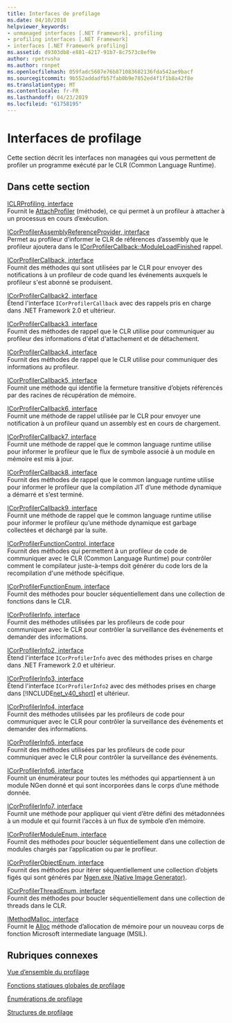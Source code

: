 ```yaml
---
title: Interfaces de profilage
ms.date: 04/10/2018
helpviewer_keywords:
- unmanaged interfaces [.NET Framework], profiling
- profiling interfaces [.NET Framework]
- interfaces [.NET Framework profiling]
ms.assetid: d9303db8-e881-4217-91b7-8c7573c8ef9e
author: rpetrusha
ms.author: ronpet
ms.openlocfilehash: 059fadc5607e76b871083682136fda542ae9bacf
ms.sourcegitcommit: 9b552addadfb57fab0b9e7852ed4f1f1b8a42f8e
ms.translationtype: MT
ms.contentlocale: fr-FR
ms.lasthandoff: 04/23/2019
ms.locfileid: "61758195"
---
```

# <a name="profiling-interfaces"></a>Interfaces de profilage
Cette section décrit les interfaces non managées qui vous permettent de profiler un programme exécuté par le CLR (Common Language Runtime).  
  
## <a name="in-this-section"></a>Dans cette section  
 [ICLRProfiling, interface](../../../../docs/framework/unmanaged-api/profiling/iclrprofiling-interface.md)  
 Fournit le [AttachProfiler](../../../../docs/framework/unmanaged-api/profiling/iclrprofiling-attachprofiler-method.md) (méthode), ce qui permet à un profileur à attacher à un processus en cours d’exécution.  
  
 [ICorProfilerAssemblyReferenceProvider, interface](../../../../docs/framework/unmanaged-api/profiling/icorprofilerassemblyreferenceprovider-interface.md)  
 Permet au profileur d’informer le CLR de références d’assembly que le profileur ajoutera dans le [ICorProfilerCallback::ModuleLoadFinished](../../../../docs/framework/unmanaged-api/profiling/icorprofilercallback-moduleloadfinished-method.md) rappel.  
  
 [ICorProfilerCallback, interface](../../../../docs/framework/unmanaged-api/profiling/icorprofilercallback-interface.md)  
 Fournit des méthodes qui sont utilisées par le CLR pour envoyer des notifications à un profileur de code quand les événements auxquels le profileur s'est abonné se produisent.  
  
 [ICorProfilerCallback2, interface](../../../../docs/framework/unmanaged-api/profiling/icorprofilercallback2-interface.md)  
 Étend l'interface `ICorProfilerCallback` avec des rappels pris en charge dans .NET Framework 2.0 et ultérieur.  
  
 [ICorProfilerCallback3, interface](../../../../docs/framework/unmanaged-api/profiling/icorprofilercallback3-interface.md)  
 Fournit des méthodes de rappel que le CLR utilise pour communiquer au profileur des informations d'état d'attachement et de détachement.  
  
 [ICorProfilerCallback4, interface](../../../../docs/framework/unmanaged-api/profiling/icorprofilercallback4-interface.md)  
 Fournit des méthodes de rappel que le CLR utilise pour communiquer des informations au profileur.  
  
 [ICorProfilerCallback5, interface](../../../../docs/framework/unmanaged-api/profiling/icorprofilercallback5-interface.md)  
 Fournit une méthode qui identifie la fermeture transitive d’objets référencés par des racines de récupération de mémoire.  
  
 [ICorProfilerCallback6, interface](../../../../docs/framework/unmanaged-api/profiling/icorprofilercallback6-interface.md)  
 Fournit une méthode de rappel utilisée par le CLR pour envoyer une notification à un profileur quand un assembly est en cours de chargement.  
  
 [ICorProfilerCallback7, interface](../../../../docs/framework/unmanaged-api/profiling/icorprofilercallback7-interface.md)  
 Fournit une méthode de rappel que le common language runtime utilise pour informer le profileur que le flux de symbole associé à un module en mémoire est mis à jour.  

[ICorProfilerCallback8, interface](../../../../docs/framework/unmanaged-api/profiling/icorprofilercallback8-interface.md)  
Fournit des méthodes de rappel que le common language runtime utilise pour informer le profileur que la compilation JIT d’une méthode dynamique a démarré et s’est terminé.

[ICorProfilerCallback9, interface](../../../../docs/framework/unmanaged-api/profiling/icorprofilercallback9-interface.md)  
Fournit une méthode de rappel que le common language runtime utilise pour informer le profileur qu’une méthode dynamique est garbage collectées et déchargé par la suite.

 [ICorProfilerFunctionControl, interface](../../../../docs/framework/unmanaged-api/profiling/icorprofilerfunctioncontrol-interface.md)  
 Fournit des méthodes qui permettent à un profileur de code de communiquer avec le CLR (Common Language Runtime) pour contrôler comment le compilateur juste-à-temps doit générer du code lors de la recompilation d'une méthode spécifique.  
  
 [ICorProfilerFunctionEnum, interface](../../../../docs/framework/unmanaged-api/profiling/icorprofilerfunctionenum-interface.md)  
 Fournit des méthodes pour boucler séquentiellement dans une collection de fonctions dans le CLR.  
  
 [ICorProfilerInfo, interface](../../../../docs/framework/unmanaged-api/profiling/icorprofilerinfo-interface.md)  
 Fournit des méthodes utilisées par les profileurs de code pour communiquer avec le CLR pour contrôler la surveillance des événements et demander des informations.  
  
 [ICorProfilerInfo2, interface](../../../../docs/framework/unmanaged-api/profiling/icorprofilerinfo2-interface.md)  
 Étend l'interface `ICorProfilerInfo` avec des méthodes prises en charge dans .NET Framework 2.0 et ultérieur.  
  
 [ICorProfilerInfo3, interface](../../../../docs/framework/unmanaged-api/profiling/icorprofilerinfo3-interface.md)  
 Étend l'interface `ICorProfilerInfo2` avec des méthodes prises en charge dans [!INCLUDE[net_v40_short](../../../../includes/net-v40-short-md.md)] et ultérieur.  
  
 [ICorProfilerInfo4, interface](../../../../docs/framework/unmanaged-api/profiling/icorprofilerinfo4-interface.md)  
 Fournit des méthodes utilisées par les profileurs de code pour communiquer avec le CLR pour contrôler la surveillance des événements et demander des informations.  
  
 [ICorProfilerInfo5, interface](../../../../docs/framework/unmanaged-api/profiling/icorprofilerinfo5-interface.md)  
 Fournit des méthodes utilisées par les profileurs de code pour communiquer avec le CLR pour contrôler la surveillance des événements.  
  
 [ICorProfilerInfo6, interface](../../../../docs/framework/unmanaged-api/profiling/icorprofilerinfo6-interface.md)  
 Fournit un énumérateur pour toutes les méthodes qui appartiennent à un module NGen donné et qui sont incorporées dans le corps d’une méthode donnée.  
  
 [ICorProfilerInfo7, interface](../../../../docs/framework/unmanaged-api/profiling/icorprofilerinfo7-interface.md)  
 Fournit une méthode pour appliquer qui vient d’être défini des métadonnées à un module et qui fournit l’accès à un flux de symbole d’en mémoire.  
  
 [ICorProfilerModuleEnum, interface](../../../../docs/framework/unmanaged-api/profiling/icorprofilermoduleenum-interface.md)  
 Fournit des méthodes pour boucler séquentiellement dans une collection de modules chargés par l’application ou par le profileur.  
  
 [ICorProfilerObjectEnum, interface](../../../../docs/framework/unmanaged-api/profiling/icorprofilerobjectenum-interface.md)  
 Fournit des méthodes pour itérer séquentiellement une collection d’objets figés qui sont générés par [Ngen.exe (Native Image Generator)](../../../../docs/framework/tools/ngen-exe-native-image-generator.md).  
  
 [ICorProfilerThreadEnum, interface](../../../../docs/framework/unmanaged-api/profiling/icorprofilerthreadenum-interface.md)  
 Fournit des méthodes pour boucler séquentiellement dans une collection de threads dans le CLR.  
  
 [IMethodMalloc, interface](../../../../docs/framework/unmanaged-api/profiling/imethodmalloc-interface.md)  
 Fournit le [Alloc](../../../../docs/framework/unmanaged-api/profiling/imethodmalloc-alloc-method.md) méthode d’allocation de mémoire pour un nouveau corps de fonction Microsoft intermediate language (MSIL).  
  
## <a name="related-sections"></a>Rubriques connexes  
 [Vue d’ensemble du profilage](../../../../docs/framework/unmanaged-api/profiling/profiling-overview.md)  
  
 [Fonctions statiques globales de profilage](../../../../docs/framework/unmanaged-api/profiling/profiling-global-static-functions.md)  
  
 [Énumérations de profilage](../../../../docs/framework/unmanaged-api/profiling/profiling-enumerations.md)  
  
 [Structures de profilage](../../../../docs/framework/unmanaged-api/profiling/profiling-structures.md)
